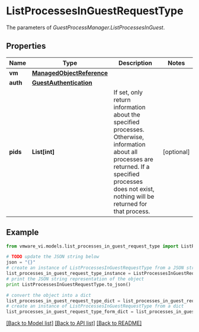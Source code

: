 # ListProcessesInGuestRequestType

The parameters of *GuestProcessManager.ListProcessesInGuest*. 

## Properties
Name | Type | Description | Notes
------------ | ------------- | ------------- | -------------
**vm** | [**ManagedObjectReference**](ManagedObjectReference.md) |  | 
**auth** | [**GuestAuthentication**](GuestAuthentication.md) |  | 
**pids** | **List[int]** | If set, only return information about the specified processes. Otherwise, information about all processes are returned. If a specified processes does not exist, nothing will be returned for that process.  | [optional] 

## Example

```python
from vmware_vi.models.list_processes_in_guest_request_type import ListProcessesInGuestRequestType

# TODO update the JSON string below
json = "{}"
# create an instance of ListProcessesInGuestRequestType from a JSON string
list_processes_in_guest_request_type_instance = ListProcessesInGuestRequestType.from_json(json)
# print the JSON string representation of the object
print ListProcessesInGuestRequestType.to_json()

# convert the object into a dict
list_processes_in_guest_request_type_dict = list_processes_in_guest_request_type_instance.to_dict()
# create an instance of ListProcessesInGuestRequestType from a dict
list_processes_in_guest_request_type_form_dict = list_processes_in_guest_request_type.from_dict(list_processes_in_guest_request_type_dict)
```
[[Back to Model list]](../README.md#documentation-for-models) [[Back to API list]](../README.md#documentation-for-api-endpoints) [[Back to README]](../README.md)


